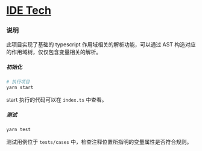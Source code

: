 # [IDE Tech](https://www.zhihu.com/column/c_1463537113430441984)
### 说明
此项目实现了基础的 typescript 作用域相关的解析功能，可以通过 AST 构造对应的作用域树，仅仅包含变量相关的解析。

##### 初始化
```bash
# 执行项目
yarn start
```
start 执行的代码可以在 `index.ts` 中查看。

##### 测试
```bash
yarn test
```
测试用例位于 `tests/cases` 中，检查注释位置所指明的变量属性是否符合规则。